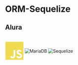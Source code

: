 <h1>ORM-Sequelize</h1>

<h2>Alura</h2>

<div style="display: inline_block margin: 10px"><br>
  <img align="center" alt="Js" height="60" width="60" src="https://raw.githubusercontent.com/devicons/devicon/master/icons/javascript/javascript-plain.svg">
  <img align="center" alt="MariaDB" height="60" width="60" src="https://mariadb.com/wp-content/uploads/2019/11/mariadb-logo-vert_blue-transparent-300x245.png">
   <img align="center" alt="Sequelize" height="100" width="100" src="https://cdn.jsdelivr.net/gh/devicons/devicon/icons/sequelize/sequelize-original-wordmark.svg" />
</div>

